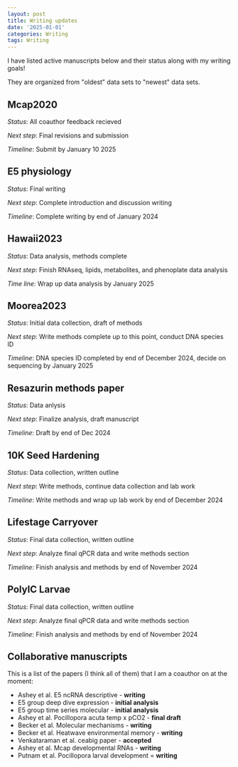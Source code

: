 ```yaml
---
layout: post
title: Writing updates
date: '2025-01-01'
categories: Writing
tags: Writing
---
```


I have listed active manuscripts below and their status along with my writing goals!  

They are organized from "oldest" data sets to "newest" data sets.  

## Mcap2020   

*Status*: All coauthor feedback recieved 

*Next step*: Final revisions and submission

*Timeline*: Submit by January 10 2025

## E5 physiology 

*Status*: Final writing 

*Next step*: Complete introduction and discussion writing 

*Timeline*: Complete writing by end of January 2024

## Hawaii2023

*Status*: Data analysis, methods complete 

*Next step*: Finish RNAseq, lipids, metabolites, and phenoplate data analysis

*Time line*: Wrap up data analysis by January 2025

## Moorea2023

*Status*: Initial data collection, draft of methods

*Next step*: Write methods complete up to this point, conduct DNA species ID 

*Timeline*: DNA species ID completed by end of December 2024, decide on sequencing by January 2025

## Resazurin methods paper 

*Status*: Data anlysis  

*Next step*: Finalize analysis, draft manuscript   

*Timeline*: Draft by end of Dec 2024  

## 10K Seed Hardening 

*Status*: Data collection, written outline

*Next step*: Write methods, continue data collection and lab work

*Timeline*: Write methods and wrap up lab work by end of December 2024 

## Lifestage Carryover 

*Status*: Final data collection, written outline

*Next step*: Analyze final qPCR data and write methods section

*Timeline*: Finish analysis and methods by end of November 2024

## PolyIC Larvae   

*Status*: Final data collection, written outline

*Next step*: Analyze final qPCR data and write methods section

*Timeline*: Finish analysis and methods by end of November 2024

## Collaborative manuscripts 

This is a list of the papers (I think all of them) that I am a coauthor on at the moment:  

- Ashey et al. E5 ncRNA descriptive - **writing**
- E5 group deep dive expression - **initial analysis**
- E5 group time series molecular - **initial analysis**
- Ashey et al. Pocillopora acuta temp x pCO2 - **final draft**
- Becker et al. Molecular mechanisms - **writing**
- Becker et al. Heatwave environmental memory - **writing** 
- Venkataraman et al. ceabig paper - **accepted** 
- Ashey et al. Mcap developmental RNAs - **writing** 
- Putnam et al. Pocillopora larval development = **writing** 




